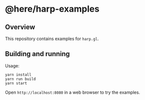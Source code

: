 # @here/harp-examples

## Overview

This repository contains examples for `harp.gl`.

## Building and running

Usage:

```shell
yarn install
yarn run build
yarn start
```

Open `http://localhost:8080` in a web browser to try the examples.
